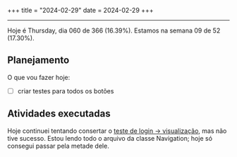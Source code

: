 +++
title = "2024-02-29"
date = 2024-02-29
+++

---

Hoje é Thursday, dia 060 de 366 (16.39%). Estamos na semana 09 de 52 (17.30%).

## Planejamento

O que vou fazer hoje:

- [ ] criar testes para todos os botões

## Atividades executadas

Hoje continuei tentando consertar o [teste de login -> visualização](https://github.com/OmnicodeSolutions/luisa_drf_flutter_client/blob/3903e1a7c6567808555c08c0a3ede2c9b97fffb2/test/login_test.dart#L156C3-L181C6), mas não tive sucesso. Estou lendo todo o arquivo da classe Navigation; hoje só consegui passar pela metade dele.
